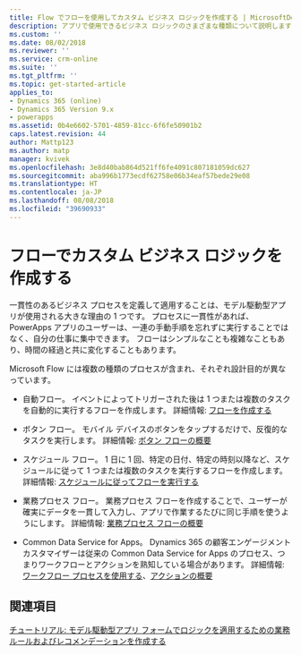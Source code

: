 ```yaml
---
title: Flow でフローを使用してカスタム ビジネス ロジックを作成する | MicrosoftDocs
description: アプリで使用できるビジネス ロジックのさまざまな種類について説明します
ms.custom: ''
ms.date: 08/02/2018
ms.reviewer: ''
ms.service: crm-online
ms.suite: ''
ms.tgt_pltfrm: ''
ms.topic: get-started-article
applies_to:
- Dynamics 365 (online)
- Dynamics 365 Version 9.x
- powerapps
ms.assetid: 0b4e6602-5701-4859-81cc-6f6fe50901b2
caps.latest.revision: 44
author: Mattp123
ms.author: matp
manager: kvivek
ms.openlocfilehash: 3e8d40bab864d521ff6fe4091c807181059dc627
ms.sourcegitcommit: aba996b1773ecdf62758e06b34eaf57bede29e08
ms.translationtype: HT
ms.contentlocale: ja-JP
ms.lasthandoff: 08/08/2018
ms.locfileid: "39690933"
---
```

# <a name="create-custom-business-logic-with-flows"></a>フローでカスタム ビジネス ロジックを作成する

一貫性のあるビジネス プロセスを定義して適用することは、モデル駆動型アプリが使用される大きな理由の 1 つです。 プロセスに一貫性があれば、PowerApps アプリのユーザーは、一連の手動手順を忘れずに実行することではなく、自分の仕事に集中できます。 フローはシンプルなことも複雑なこともあり、時間の経過と共に変化することもあります。  
  
Microsoft Flow には複数の種類のプロセスが含まれ、それぞれ設計目的が異なっています。  

-   自動フロー。 イベントによってトリガーされた後は 1 つまたは複数のタスクを自動的に実行するフローを作成します。 詳細情報: [フローを作成する](/flow/get-started-logic-flow)
    
-   ボタン フロー。 モバイル デバイスのボタンをタップするだけで、反復的なタスクを実行します。 詳細情報: [ボタン フローの概要](/flow/introduction-to-button-flows)
  
-   スケジュール フロー。 1 日に 1 回、特定の日付、特定の時刻以降など、スケジュールに従って 1 つまたは複数のタスクを実行するフローを作成します。 詳細情報: [スケジュールに従ってフローを実行する](/flow/run-scheduled-tasks)
  
-   業務プロセス フロー。  業務プロセス フローを作成することで、ユーザーが確実にデータを一貫して入力し、アプリで作業するたびに同じ手順を使うようにします。 詳細情報: [業務プロセス フローの概要](/flow/business-process-flows-overview)

-   Common Data Service for Apps。 Dynamics 365 の顧客エンゲージメント カスタマイザーは従来の Common Data Service for Apps のプロセス、つまりワークフローとアクションを熟知している場合があります。 詳細情報: [ワークフロー プロセスを使用する](/flow/workflow-processes)、[アクションの概要](/flow/actions)
  
## <a name="see-also"></a>関連項目  
[チュートリアル: モデル駆動型アプリ フォームでロジックを適用するための業務ルールおよびレコメンデーションを作成する](create-business-rules-recommendations-apply-logic-form.md)
